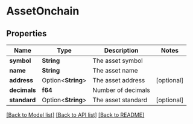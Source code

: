 # AssetOnchain

## Properties

Name | Type | Description | Notes
------------ | ------------- | ------------- | -------------
**symbol** | **String** | The asset symbol | 
**name** | **String** | The asset name | 
**address** | Option<**String**> | The asset address | [optional]
**decimals** | **f64** | Number of decimals | 
**standard** | Option<**String**> | The asset standard | [optional]

[[Back to Model list]](../README.md#documentation-for-models) [[Back to API list]](../README.md#documentation-for-api-endpoints) [[Back to README]](../README.md)


